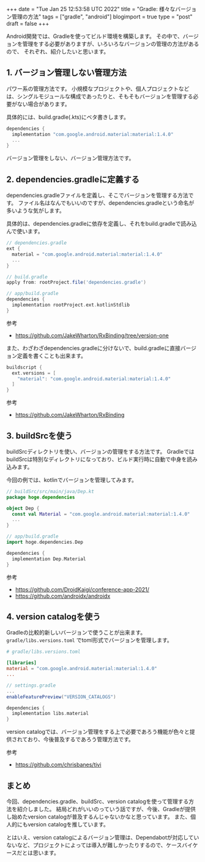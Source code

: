 +++
date = "Tue Jan 25 12:53:58 UTC 2022"
title = "Gradle: 様々なバージョン管理の方法"
tags = ["gradle", "android"]
blogimport = true
type = "post"
draft = false
+++

Android開発では、Gradleを使ってビルド環境を構築します。
その中で、バージョンを管理をする必要がありますが、いろいろなバージョンの管理の方法があるので、
それぞれ、紹介したいと思います。

## 1. バージョン管理しない管理方法

パワー系の管理方法です。
小規模なプロジェクトや、個人プロジェクトなどは、シングルモジュールな構成であったりと、そもそもバージョンを管理する必要がない場合があります。

具体的には、build.gradle(.kts)にベタ書きします。

```groovy
dependencies {
  implementation "com.google.android.material:material:1.4.0"
  ...
}
```

バージョン管理をしない、バージョン管理方法です。

## 2. dependencies.gradleに定義する

dependencies.gradleファイルを定義し、そこでバージョンを管理する方法です。
ファイル名はなんでもいいのですが、dependencies.gradleという命名が多いような気がします。

具体的は、dependencies.gradleに依存を定義し、それをbuild.gradleで読み込んで使います。

```groovy
// dependencies.gradle
ext {
  material = "com.google.android.material:material:1.4.0"
  ...
}
```

```groovy
// build.gradle
apply from: rootProject.file('dependencies.gradle')
```

```groovy
// app/build.gradle
dependencies {
  implementation rootProject.ext.kotlinStdlib
}
```

参考
- https://github.com/JakeWharton/RxBinding/tree/version-one

また、わざわざdependencies.gradleに分けないで、build.gradleに直接バージョン定義を書くことも出来ます。

```groovy
buildscript {
  ext.versions = [
    "material": "com.google.android.material:material:1.4.0"
  ]
}
```

参考
- https://github.com/JakeWharton/RxBinding


## 3. buildSrcを使う

buildSrcディレクトリを使い、バージョンの管理をする方法です。
GradleではbuildSrcは特別なディレクトリになっており、ビルド実行時に自動で中身を読み込みます。

今回の例では、kotlinでバージョンを管理してみます。

```kotlin
// buildSrc/src/main/java/Dep.kt
package hoge.dependencies

object Dep {
  const val Material = "com.google.android.material:material:1.4.0"
  ...
}
```

```groovy
// app/build.gradle
import hoge.dependencies.Dep

dependencies {
  implementation Dep.Material
}
```

参考
- https://github.com/DroidKaigi/conference-app-2021/
- https://github.com/androidx/androidx

## 4. version catalogを使う

Gradleの比較的新しいバージョンで使うことが出来ます。
`gradle/libs.versions.toml` でtoml形式でバージョンを管理します。

```toml
# gradle/libs.versions.toml

[libraries]
material = "com.google.android.material:material:1.4.0"
...
```

```groovy
// settings.gradle
...
enableFeaturePreview("VERSION_CATALOGS")
```

```groovy
dependencies {
  implementation libs.material
}
```

version catalogでは、バージョン管理をする上で必要であろう機能が色々と提供されており、今後普及するであろう管理方法です。

参考
- https://github.com/chrisbanes/tivi


## まとめ

今回、dependencies.gradle、buildSrc、version catalogを使って管理する方法を紹介しました。
結局どれがいいのっていう話ですが、今後、Gradleが提供し始めたversion catalogが普及するんじゃないかなと思っています。
また、個人的にもversion catalogを推しています。

とはいえ、version catalogによるバージョン管理は、Dependabotが対応していないなど、プロジェクトによっては導入が難しかったりするので、ケースバイケースだとは思います。

